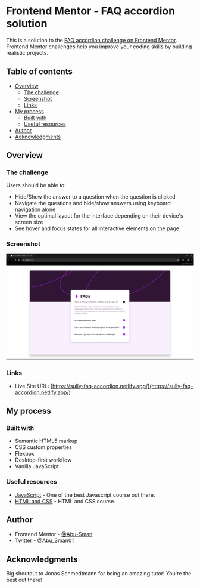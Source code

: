 # Frontend Mentor - FAQ accordion solution

This is a solution to the [FAQ accordion challenge on Frontend Mentor](https://www.frontendmentor.io/challenges/faq-accordion-wyfFdeBwBz). Frontend Mentor challenges help you improve your coding skills by building realistic projects.

## Table of contents

- [Overview](#overview)
  - [The challenge](#the-challenge)
  - [Screenshot](#screenshot)
  - [Links](#links)
- [My process](#my-process)
  - [Built with](#built-with)
  - [Useful resources](#useful-resources)
- [Author](#author)
- [Acknowledgments](#acknowledgments)

## Overview

### The challenge

Users should be able to:

- Hide/Show the answer to a question when the question is clicked
- Navigate the questions and hide/show answers using keyboard navigation alone
- View the optimal layout for the interface depending on their device's screen size
- See hover and focus states for all interactive elements on the page

### Screenshot

![Screenshot](./assets/images/Screenshot.png)

### Links

- Live Site URL: [https://sully-faq-accordion.netlify.app/](https://sully-faq-accordion.netlify.app/)

## My process

### Built with

- Semantic HTML5 markup
- CSS custom properties
- Flexbox
- Desktop-first workflow
- Vanilla JavaScript

### Useful resources

- [JavaScript](https://www.udemy.com/course/the-complete-javascript-course/) - One of the best Javascript course out there.
- [HTML and CSS](https://www.udemy.com/course/design-and-develop-a-killer-website-with-html5-and-css3/) - HTML and CSS course.

## Author

- Frontend Mentor - [@Abu-Sman](https://www.frontendmentor.io/profile/Abu-Sman)
- Twitter - [@Abu_Sman01](https://www.twitter.com/Abu_Sman01)

## Acknowledgments

Big shoutout to Jonas Schmedtmann for being an amazing tutor! You're the best out there!
